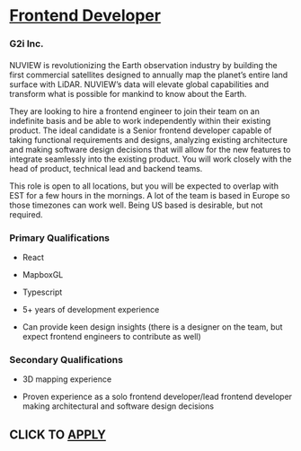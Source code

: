 # [Frontend Developer](https://www.remotewlb.com/apply/frontend-developer-139266)  
### G2i Inc.  
####  

NUVIEW is revolutionizing the Earth observation industry by building the first commercial satellites designed to annually map the planet’s entire land surface with LiDAR. NUVIEW’s data will elevate global capabilities and transform what is possible for mankind to know about the Earth.

They are looking to hire a frontend engineer to join their team on an indefinite basis and be able to work independently within their existing product. The ideal candidate is a Senior frontend developer capable of taking functional requirements and designs, analyzing existing architecture and making software design decisions that will allow for the new features to integrate seamlessly into the existing product. You will work closely with the head of product, technical lead and backend teams.

This role is open to all locations, but you will be expected to overlap with EST for a few hours in the mornings. A lot of the team is based in Europe so those timezones can work well. Being US based is desirable, but not required.

### Primary Qualifications

  * React

  * MapboxGL

  * Typescript

  * 5+ years of development experience

  * Can provide keen design insights (there is a designer on the team, but expect frontend engineers to contribute as well)

### Secondary Qualifications

  * 3D mapping experience

  * Proven experience as a solo frontend developer/lead frontend developer making architectural and software design decisions

  
## CLICK TO [APPLY](https://www.remotewlb.com/apply/frontend-developer-139266)


